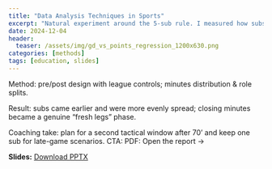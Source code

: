 ```yaml
---
title: "Data Analysis Techniques in Sports"
excerpt: "Natural experiment around the 5-sub rule. I measured how substitution timing, counts, and minutes dispersion shifted pre/post change, and what that means for freshness and equity between starters vs bench."
date: 2024-12-04
header:
  teaser: /assets/img/gd_vs_points_regression_1200x630.png
categories: [methods]
tags: [education, slides]
---
```

Method: pre/post design with league controls; minutes distribution & role splits.

Result: subs came earlier and were more evenly spread; closing minutes became a genuine “fresh legs” phase.

Coaching take: plan for a second tactical window after 70’ and keep one sub for late-game scenarios.
CTA: PDF: Open the report →

**Slides:** [Download PPTX](/Sarvesh_Data%20Analysis%20Techniques%20in%20Sports.pptx)

